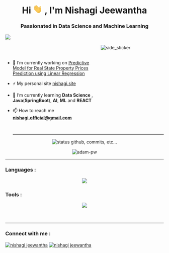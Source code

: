 <h1 align="center">Hi <img src="https://raw.githubusercontent.com/ABSphreak/ABSphreak/master/gifs/Hi.gif" width="30px">
, I'm Nishagi Jeewantha</h1>


<h3 align="center">Passionated in Data Science and Machine Learning</h3>

![](https://github.com/halfrost/halfrost/blob/master/icons/header_.png)


  <img align="right" width=200px height=200px alt="side_sticker" src="https://media.giphy.com/media/TEnXkcsHrP4YedChhA/giphy.gif" /><br><br>

- 🔭 I’m currently working on [Predictive Model for Real State Property Prices Prediction using Linear Regression](https://github.com/nishagii/Real-state-price-prediction-using-Machine-Learning)

- ⚡ My personal site [nishagi.site](https://nishagi.netlify.app/)

- 🌱 I’m currently learning **Data Science** , **Java**(**SpringBoot**), **AI**, **ML** and **REACT**

- 📫 How to reach me **nishagi.official@gmail.com**

  <br>
  <hr>
<p align="center">
    <img alt="status github, commits, etc..." width="500px" src="https://github-readme-stats.vercel.app/api?username=nishagii&count_private=true&show_icons=true&custom_title=Github&theme=algolia&bg_color=0,000000,130F40&layout=compact&border_radius=8"
    /> <br>
<!--     <p align="center"><img  width="45%" src="https://github-readme-stats-ten-gilt.vercel.app/api/top-langs/?username=nishagii&theme=gotham"/> -->
    <p align="center"><img align="center" src="https://github-readme-stats.vercel.app/api/top-langs?username=nishagii&amp;show_icons=true&amp;locale=en&amp;bg_color=0d1117&amp;text_color=ffffff&amp;layout=compact" alt="adam-pw"/>
         <br>
<hr>


<h3 align="left">Languages :</h3>
<p align="center">
  <a href="https://skillicons.dev">
    <img src="https://skillicons.dev/icons?i=py,fastapi,java,spring,react,express,nodejs,mongodb,deno,tailwind,mysql,postgres" />
  </a>
</p>
<h3 align="left">Tools :</h3>
<p align="center">
  <a href="https://skillicons.dev">
    <img src="https://skillicons.dev/icons?i=git,github,vscode,aws,docker,sklearn,pytorch,anaconda,figma" />
  </a>
</p>
<br/>

<hr>

<h3 align="left">Connect with me :</h3>
<p align="left">
<a href="https://linkedin.com/in/nishagi jeewantha" target="blank"><img align="center" src="https://raw.githubusercontent.com/rahuldkjain/github-profile-readme-generator/master/src/images/icons/Social/linked-in-alt.svg" alt="nishagi jeewantha" height="40" width="50" /></a>
<a href="https://fb.com/nishagi jeewantha" target="blank"><img align="center" src="https://raw.githubusercontent.com/rahuldkjain/github-profile-readme-generator/master/src/images/icons/Social/facebook.svg" alt="nishagi jeewantha" height="40" width="50" /></a>

